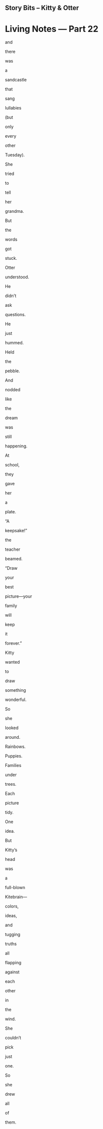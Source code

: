 ## Story Bits – Kitty & Otter

# Living Notes — Part 22

and
 
there
 
was
 
a
 
sandcastle
 
that
 
sang
 
lullabies
 
(but
 
only
 
every
 
other
 
Tuesday).
 
She
 
tried
 
to
 
tell
 
her
 
grandma.
 
But
 
the
 
words
 
got
 
stuck.
 
Otter
 
understood.
 
He
 
didn’t
 
ask
 
questions.
 
He
 
just
 
hummed.
 
Held
 
the
 
pebble.
 
And
 
nodded
 
like
 
the
 
dream
 
was
 
still
 
happening.
 
 
At
 
school,
 
they
 
gave
 
her
 
a
 
plate.
 
“A
 
keepsake!”
 
the
 
teacher
 
beamed.
 
“Draw
 
your
 
best
 
picture—your
 
family
 
will
 
keep
 
it
 
forever.”
 
Kitty
 
wanted
 
to
 
draw
 
something
 
wonderful.
 
So
 
she
 
looked
 
around.
 
Rainbows.
 
Puppies.
 
Families
 
under
 
trees.
 
Each
 
picture
 
tidy.
 
One
 
idea.
 
But
 
Kitty’s
 
head
 
was
 
a
 
full-blown
 
Kitebrain—
 
colors,
 
ideas,
 
and
 
tugging
 
truths
 
all
 
flapping
 
against
 
each
 
other
 
in
 
the
 
wind.
 
She
 
couldn’t
 
pick
 
just
 
one.
 
So
 
she
 
drew
 
all
 
of
 
them.
